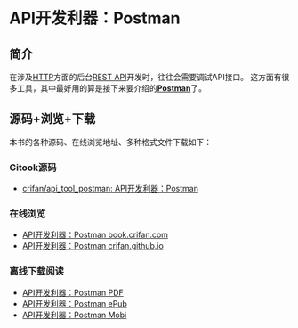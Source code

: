 # API开发利器：Postman

## 简介
在涉及[HTTP](http://book.crifan.com/books/http_summary/website)方面的后台[REST API](http://book.crifan.com/books/http_restful_api/website)开发时，往往会需要调试API接口。
这方面有很多工具，其中最好用的算是接下来要介绍的[**Postman**](https://www.getpostman.com/postman)了。

## 源码+浏览+下载
本书的各种源码、在线浏览地址、多种格式文件下载如下：

### Gitook源码
* [crifan/api\_tool\_postman: API开发利器：Postman](https://github.com/crifan/api_tool_postman)

### 在线浏览
* [API开发利器：Postman book.crifan.com](http://book.crifan.com/books/api_tool_postman/website)
* [API开发利器：Postman crifan.github.io](https://crifan.github.io/api_tool_postman/website)

### 离线下载阅读
* [API开发利器：Postman PDF](http://book.crifan.com/books/api_tool_postman/pdf/api_tool_postman.pdf)
* [API开发利器：Postman ePub](http://book.crifan.com/books/api_tool_postman/epub/api_tool_postman.epub)
* [API开发利器：Postman Mobi](http://book.crifan.com/books/api_tool_postman/mobi/api_tool_postman.mobi)
